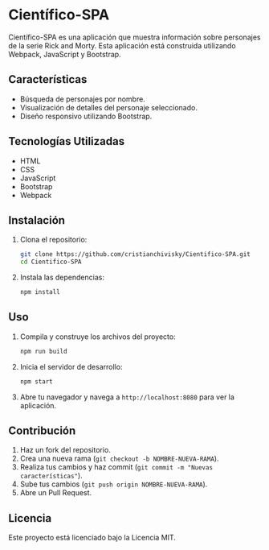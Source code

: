 # Científico-SPA

Científico-SPA es una aplicación que muestra información sobre personajes de la serie Rick and Morty. Esta aplicación está construida utilizando Webpack, JavaScript y Bootstrap.

## Características

- Búsqueda de personajes por nombre.
- Visualización de detalles del personaje seleccionado.
- Diseño responsivo utilizando Bootstrap.

## Tecnologías Utilizadas

- HTML
- CSS
- JavaScript
- Bootstrap
- Webpack

## Instalación

1. Clona el repositorio:

    ```bash
    git clone https://github.com/cristianchivisky/Cientifico-SPA.git
    cd Cientifico-SPA
    ```

2. Instala las dependencias:

    ```bash
    npm install
    ```

## Uso

1. Compila y construye los archivos del proyecto:

    ```bash
    npm run build
    ```

2. Inicia el servidor de desarrollo:

    ```bash
    npm start
    ```

3. Abre tu navegador y navega a `http://localhost:8080` para ver la aplicación.

## Contribución

1. Haz un fork del repositorio.
2. Crea una nueva rama (`git checkout -b NOMBRE-NUEVA-RAMA`).
3. Realiza tus cambios y haz commit (`git commit -m "Nuevas características"`).
4. Sube tus cambios (`git push origin NOMBRE-NUEVA-RAMA`).
5. Abre un Pull Request.

## Licencia

Este proyecto está licenciado bajo la Licencia MIT.
